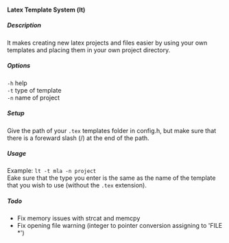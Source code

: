 #### Latex Template System (lt)

##### Description
lt makes creating new latex projects and files easier by using your own templates and placing them in your own project directory.

##### Options
<code>-h</code>  help<br>
<code>-t</code>  type of template<br>
<code>-n</code>  name of project<br>

##### Setup
Give the path of your <code>.tex</code> templates folder in config.h, but make sure that there is a foreward slash (/) at the end of the path.

##### Usage
Example: <code>lt -t mla -n project</code><br>
Eake sure that the type you enter is the same as the name of the template that you wish to use (without the <code>.tex</code> extension).

##### Todo
* Fix memory issues with strcat and memcpy
* Fix opening file warning (integer to pointer conversion assigning to 'FILE *')
